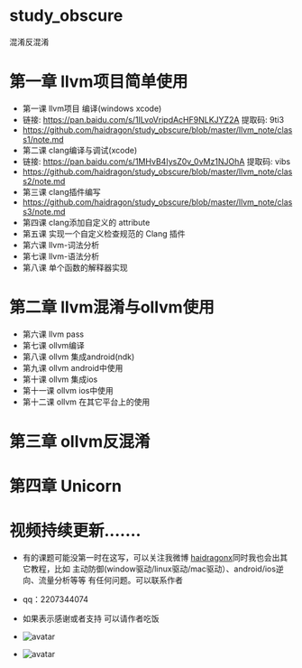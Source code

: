 # study_obscure
混淆反混淆
# 第一章 llvm项目简单使用
* 第一课  llvm项目 编译(windows xcode)
* 链接: https://pan.baidu.com/s/1ILvoVripdAcHF9NLKJYZ2A 提取码: 9ti3  
* https://github.com/haidragon/study_obscure/blob/master/llvm_note/class1/note.md
* 第二课  clang编译与调试(xcode)
* 链接: https://pan.baidu.com/s/1MHvB4IysZ0v_0vMz1NJOhA 提取码: vibs  
* https://github.com/haidragon/study_obscure/blob/master/llvm_note/class2/note.md
* 第三课  clang插件编写
* https://github.com/haidragon/study_obscure/blob/master/llvm_note/class3/note.md
* 第四课  clang添加自定义的 attribute
* 第五课  实现一个自定义检查规范的 Clang 插件
* 第六课  llvm-词法分析 
* 第七课  llvm-语法分析
* 第八课 单个函数的解释器实现
# 第二章 llvm混淆与ollvm使用
* 第六课  llvm pass
* 第七课  ollvm编译
* 第八课  ollvm 集成android(ndk)
* 第九课  ollvm android中使用
* 第十课  ollvm 集成ios
* 第十一课 ollvm ios中使用
* 第十二课 ollvm 在其它平台上的使用
# 第三章 ollvm反混淆
# 第四章 Unicorn
# 视频持续更新.......  
* 有的课题可能没第一时在这写，可以关注我微博 [haidragonx](https://weibo.com/haidragon)同时我也会出其它教程，比如 主动防御(window驱动/linux驱动/mac驱动）、android/ios逆向、流量分析等等 有任何问题。可以联系作者
* qq：2207344074
* 如果表示感谢或者支持 可以请作者吃饭
* ![avatar](https://github.com/haidragon/study_frida/blob/master/image/791577372414_.pic.jpg)


* ![avatar](https://github.com/haidragon/study_frida/blob/master/image/761577371002_.pic.jpg)
